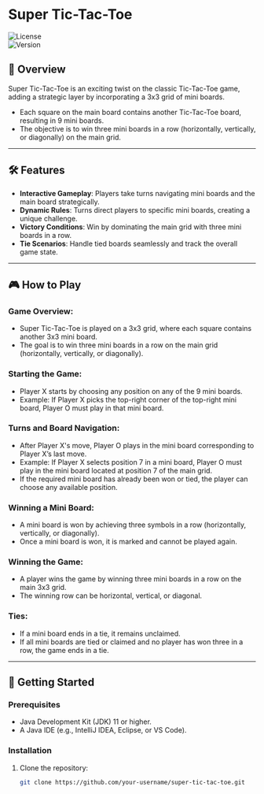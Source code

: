 # Super Tic-Tac-Toe  

![License](https://img.shields.io/badge/license-MIT-blue.svg)  
![Version](https://img.shields.io/badge/version-1.0.0-brightgreen.svg)  

## 📖 Overview  

Super Tic-Tac-Toe is an exciting twist on the classic Tic-Tac-Toe game, adding a strategic layer by incorporating a 3x3 grid of mini boards.  
- Each square on the main board contains another Tic-Tac-Toe board, resulting in 9 mini boards.  
- The objective is to win three mini boards in a row (horizontally, vertically, or diagonally) on the main grid.  

---

## 🛠️ Features  

- **Interactive Gameplay**: Players take turns navigating mini boards and the main board strategically.  
- **Dynamic Rules**: Turns direct players to specific mini boards, creating a unique challenge.  
- **Victory Conditions**: Win by dominating the main grid with three mini boards in a row.  
- **Tie Scenarios**: Handle tied boards seamlessly and track the overall game state.  

---

## 🎮 How to Play  

### Game Overview:  
- Super Tic-Tac-Toe is played on a 3x3 grid, where each square contains another 3x3 mini board.  
- The goal is to win three mini boards in a row on the main grid (horizontally, vertically, or diagonally).  

### Starting the Game: 
- Player X starts by choosing any position on any of the 9 mini boards.  
- Example: If Player X picks the top-right corner of the top-right mini board, Player O must play in that mini board.  

### Turns and Board Navigation: 
- After Player X's move, Player O plays in the mini board corresponding to Player X’s last move.  
- Example: If Player X selects position 7 in a mini board, Player O must play in the mini board located at position 7 of the main grid.  
- If the required mini board has already been won or tied, the player can choose any available position.  

### Winning a Mini Board:
- A mini board is won by achieving three symbols in a row (horizontally, vertically, or diagonally).  
- Once a mini board is won, it is marked and cannot be played again.  

### Winning the Game:
- A player wins the game by winning three mini boards in a row on the main 3x3 grid.  
- The winning row can be horizontal, vertical, or diagonal.  

### Ties: 
- If a mini board ends in a tie, it remains unclaimed.  
- If all mini boards are tied or claimed and no player has won three in a row, the game ends in a tie.  

---

## 🚀 Getting Started  

### Prerequisites  
- Java Development Kit (JDK) 11 or higher.  
- A Java IDE (e.g., IntelliJ IDEA, Eclipse, or VS Code).  

### Installation  

1. Clone the repository:  
   ```bash  
   git clone https://github.com/your-username/super-tic-tac-toe.git  

